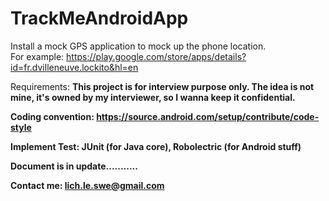 # TrackMeAndroidApp

Install a mock GPS application to mock up the phone location.<br/>
For example: https://play.google.com/store/apps/details?id=fr.dvilleneuve.lockito&hl=en <br/>

Requirements: <b>This project is for interview purpose only. The idea is not mine, it's owned by my interviewer, so I wanna keep it confidential.<b> </br>

Coding convention: https://source.android.com/setup/contribute/code-style

Implement Test: JUnit (for Java core), Robolectric (for Android stuff)

Document is in update...........

Contact me:
lich.le.swe@gmail.com
